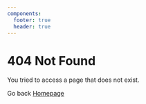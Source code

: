 ```yaml
---
components:
  footer: true
  header: true
---
```


# 404 Not Found

You tried to access a page that does not exist.

<a class="button" onclick="window.history.back();">Go back</a>
<a class="button" href="/">Homepage</a>
